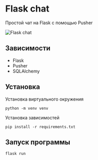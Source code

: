 # Flask chat

Простой чат на Flask с помощью Pusher

![Flask chat](http://gamedz.ru/wp-content/uploads/2020/chat.gif "Flask chat")

## Зависимости
- Flask
- Pusher
- SQLAlchemy

## Установка

Установка виртуального окружения

`python -m venv venv`

Установка зависимостей

`pip install -r requirements.txt`

## Запуск программы

`flask run`
